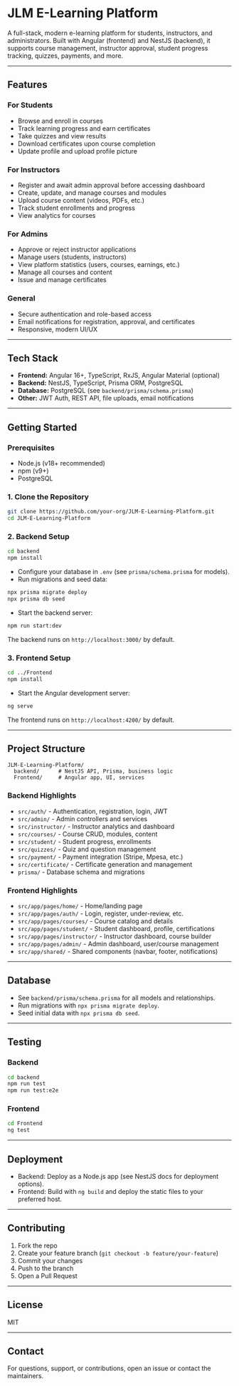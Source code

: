 # JLM E-Learning Platform

A full-stack, modern e-learning platform for students, instructors, and administrators. Built with Angular (frontend) and NestJS (backend), it supports course management, instructor approval, student progress tracking, quizzes, payments, and more.

---

## Features

### For Students

-    Browse and enroll in courses
-    Track learning progress and earn certificates
-    Take quizzes and view results
-    Download certificates upon course completion
-    Update profile and upload profile picture

### For Instructors

-    Register and await admin approval before accessing dashboard
-    Create, update, and manage courses and modules
-    Upload course content (videos, PDFs, etc.)
-    Track student enrollments and progress
-    View analytics for courses

### For Admins

-    Approve or reject instructor applications
-    Manage users (students, instructors)
-    View platform statistics (users, courses, earnings, etc.)
-    Manage all courses and content
-    Issue and manage certificates

### General

-    Secure authentication and role-based access
-    Email notifications for registration, approval, and certificates
-    Responsive, modern UI/UX

---

## Tech Stack

-    **Frontend:** Angular 16+, TypeScript, RxJS, Angular Material (optional)
-    **Backend:** NestJS, TypeScript, Prisma ORM, PostgreSQL
-    **Database:** PostgreSQL (see `backend/prisma/schema.prisma`)
-    **Other:** JWT Auth, REST API, file uploads, email notifications

---

## Getting Started

### Prerequisites

-    Node.js (v18+ recommended)
-    npm (v9+)
-    PostgreSQL

### 1. Clone the Repository

```bash
git clone https://github.com/your-org/JLM-E-Learning-Platform.git
cd JLM-E-Learning-Platform
```

### 2. Backend Setup

```bash
cd backend
npm install
```

-    Configure your database in `.env` (see `prisma/schema.prisma` for models).
-    Run migrations and seed data:

```bash
npx prisma migrate deploy
npx prisma db seed
```

-    Start the backend server:

```bash
npm run start:dev
```

The backend runs on `http://localhost:3000/` by default.

### 3. Frontend Setup

```bash
cd ../Frontend
npm install
```

-    Start the Angular development server:

```bash
ng serve
```

The frontend runs on `http://localhost:4200/` by default.

---

## Project Structure

```
JLM-E-Learning-Platform/
  backend/      # NestJS API, Prisma, business logic
  Frontend/     # Angular app, UI, services
```

### Backend Highlights

-    `src/auth/` - Authentication, registration, login, JWT
-    `src/admin/` - Admin controllers and services
-    `src/instructor/` - Instructor analytics and dashboard
-    `src/courses/` - Course CRUD, modules, content
-    `src/student/` - Student progress, enrollments
-    `src/quizzes/` - Quiz and question management
-    `src/payment/` - Payment integration (Stripe, Mpesa, etc.)
-    `src/certificate/` - Certificate generation and management
-    `prisma/` - Database schema and migrations

### Frontend Highlights

-    `src/app/pages/home/` - Home/landing page
-    `src/app/pages/auth/` - Login, register, under-review, etc.
-    `src/app/pages/courses/` - Course catalog and details
-    `src/app/pages/student/` - Student dashboard, profile, certifications
-    `src/app/pages/instructor/` - Instructor dashboard, course builder
-    `src/app/pages/admin/` - Admin dashboard, user/course management
-    `src/app/shared/` - Shared components (navbar, footer, notifications)

---

## Database

-    See `backend/prisma/schema.prisma` for all models and relationships.
-    Run migrations with `npx prisma migrate deploy`.
-    Seed initial data with `npx prisma db seed`.

---

## Testing

### Backend

```bash
cd backend
npm run test
npm run test:e2e
```

### Frontend

```bash
cd Frontend
ng test
```

---

## Deployment

-    Backend: Deploy as a Node.js app (see NestJS docs for deployment options).
-    Frontend: Build with `ng build` and deploy the static files to your preferred host.

---

## Contributing

1. Fork the repo
2. Create your feature branch (`git checkout -b feature/your-feature`)
3. Commit your changes
4. Push to the branch
5. Open a Pull Request

---

## License

MIT

---

## Contact

For questions, support, or contributions, open an issue or contact the maintainers.
